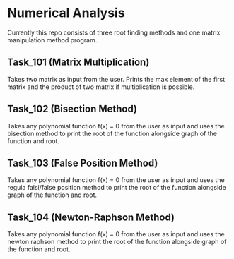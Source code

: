 
# Numerical Analysis

Currently this repo consists of three root finding methods and one matrix manipulation method program.



 


## Task_101 (Matrix Multiplication)
Takes two matrix as input from the user.
Prints the max element of the first matrix and the product of two matrix if multiplication is possible.

## Task_102 (Bisection Method)
Takes any polynomial function f(x) = 0 from the user as input and uses the bisection method to print the root of the function alongside graph of the function and root.
## Task_103 (False Position Method)
Takes any polynomial function f(x) = 0 from the user as input and uses the regula falsi/false position method to print the root of the function alongside graph of the function and root.
## Task_104 (Newton-Raphson Method)
Takes any polynomial function f(x) = 0 from the user as input and uses the newton raphson method to print the root of the function alongside graph of the function and root.